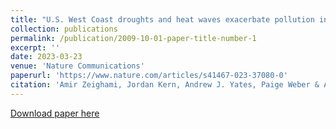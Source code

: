 ```yaml
---
title: "U.S. West Coast droughts and heat waves exacerbate pollution inequality and can evade emission control policies"
collection: publications
permalink: /publication/2009-10-01-paper-title-number-1
excerpt: ''
date: 2023-03-23
venue: 'Nature Communications'
paperurl: 'https://www.nature.com/articles/s41467-023-37080-0'
citation: 'Amir Zeighami, Jordan Kern, Andrew J. Yates, Paige Weber & August A. Bruno . (2023). &quot; U.S. West Coast droughts and heat waves exacerbate pollution inequality and can evade emission control policies. &quot; <i>Nature </i>. 1415 (2023) .'
---
```



[Download paper here](https://www.nature.com/articles/s41467-023-37080-0)
